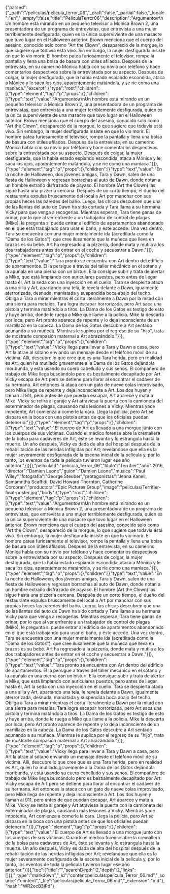 {"parsed":{"_path":"/peliculas/pelicula_terror_06","_draft":false,"_partial":false,"_locale":"en","_empty":false,"title":"PeliculaTerror06","description":"Argumento\r\nUn hombre está mirando en un pequeño televisor a Monica Brown 2​, una presentadora de un programa de entrevistas, que entrevista a una mujer terriblemente desfigurada, quien es la única superviviente de una masacre que tuvo lugar en el Halloween anterior. Brown menciona que el cuerpo del asesino, conocido solo como \"Art the Clown\", desapareció de la morgue, lo que sugiere que todavía está vivo. Sin embargo, la mujer desfigurada insiste en que lo vio morir. El hombre patea furiosamente el televisor, rompe la pantalla y llena una bolsa de basura con útiles afilados. Después de la entrevista, en su camerino Mónica habla con su novio por teléfono y hace comentarios despectivos sobre la entrevistada por su aspecto. Después de colgar, la mujer desfigurada, que la había estado espiando escondida, ataca a Mónica y le saca los ojos, aparentemente matándola, y se ríe como una maníaca.","excerpt":{"type":"root","children":[{"type":"element","tag":"p","props":{},"children":[{"type":"text","value":"Argumento\r\nUn hombre está mirando en un pequeño televisor a Monica Brown 2​, una presentadora de un programa de entrevistas, que entrevista a una mujer terriblemente desfigurada, quien es la única superviviente de una masacre que tuvo lugar en el Halloween anterior. Brown menciona que el cuerpo del asesino, conocido solo como \"Art the Clown\", desapareció de la morgue, lo que sugiere que todavía está vivo. Sin embargo, la mujer desfigurada insiste en que lo vio morir. El hombre patea furiosamente el televisor, rompe la pantalla y llena una bolsa de basura con útiles afilados. Después de la entrevista, en su camerino Mónica habla con su novio por teléfono y hace comentarios despectivos sobre la entrevistada por su aspecto. Después de colgar, la mujer desfigurada, que la había estado espiando escondida, ataca a Mónica y le saca los ojos, aparentemente matándola, y se ríe como una maníaca."}]},{"type":"element","tag":"p","props":{},"children":[{"type":"text","value":"En la noche de Halloween, dos jóvenes amigas, Tara y Dawn, salen de una fiesta de Halloween y regresan borrachas al auto de Dawn, donde notan a un hombre extraño disfrazado de payaso. El hombre (Art the Clown) las sigue hasta una pizzería cercana. Después de un corto tiempo, el dueño del restaurante expulsa bruscamente del local a Art por manchar con sus propias heces las paredes del baño. Luego, las chicas descubren que una de las llantas del auto de Dawn ha sido cortada y Tara llama a su hermana Vicky para que venga a recogerlas. Mientras esperan, Tara tiene ganas de orinar, por lo que al ver enfrente a un trabajador de control de plagas (Mike), le pregunta si puede entrar al edificio de apartamentos abandonado en el que está trabajando para usar el baño, y éste accede. Una vez dentro, Tara se encuentra con una mujer mentalmente ida (acreditada como la \"Dama de los Gatos\"), que cree ilusamente que la muñeca que lleva en brazos es su bebé. Art ha regresado a la pizzería, donde mata y mutila a los dos trabajadores antes de entrar en el coche y secuestrar a Dawn."}]},{"type":"element","tag":"p","props":{},"children":[{"type":"text","value":"Tara pronto se encuentra con Art dentro del edificio de apartamentos. Él la persigue a través del taller mecánico en el sótano y la apuñala en una pierna con un bisturí. Ella consigue subir y trata de alertar a Mike, que está limpiando con auriculares puestos, pero antes de llegar hasta él, Art la seda con una inyección en el cuello. Tara se despierta atada a una silla y Art, apartando una tela, le revela delante a Dawn, igualmente aterrorizada, desnuda, maniatada y suspendida boca abajo del techo. Obliga a Tara a mirar mientras él corta literalmente a Dawn por la mitad con una sierra para metales. Tara logra escapar horrorizada, pero Art saca una pistola y termina matándola a tiros. La Dama de los Gatos es testigo de esto y huye arriba, donde le ruega a Mike que llame a la policía. Mike la descarta por loca, pero Art pronto aparece de repente y lo deja inconsciente de un martillazo en la cabeza. La Dama de los Gatos descubre a Art sentado acunando a su muñeca. Mientras le suplica por el regreso de su \"hijo\", trata de mostrarle compasión maternal a Art abrazándolo."}]},{"type":"element","tag":"p","props":{},"children":[{"type":"text","value":"Vicky llega para llevar a Tara y Dawn a casa, pero Art la atrae al sótano enviando un mensaje desde el teléfono móvil de su víctima. Allí, descubre lo que cree que es una Tara herida, pero en realidad es Art, quien ha mutilado gravemente a la Dama de los Gatos dejándola moribunda, y está usando su cuero cabelludo y sus senos. El compañero de trabajo de Mike llega buscándolo pero es bestialmente decapitado por Art. Vicky escapa de Art pero se detiene para llorar al encontrar el cadáver de su hermana. Art entonces la ataca con un gato de nueve colas improvisado, pero Mike llega de repente y deja inconsciente a Art. Los dos huyen y llaman al 911, pero antes de que puedan escapar, Art aparece y mata a Mike. Vicky se retira al garaje y Art atraviesa la puerta con la camioneta del exterminador de plagas, causando más lesiones a Vicky. Mientras yace impotente, Art comienza a comerle la cara. Llega la policía, pero Art se dispara en la boca con una pistola antes de que los oficiales puedan detenerlo."}]},{"type":"element","tag":"p","props":{},"children":[{"type":"text","value":"El cuerpo de Art es llevado a una morgue junto con los cuerpos de sus víctimas. Cuando el médico forense abre la cremallera de la bolsa para cadáveres de Art, éste se levanta y lo estrangula hasta la muerte. Un año después, Vicky es dada de alta del hospital después de la rehabilitación de las heridas infligidas por Art; revelándose que ella es la mujer severamente desfigurada de la escena inicial de la película y, por lo tanto, los eventos de toda la película tuvieron lugar ese año anterior."}]}]},"peliculaId":"pelicula_Terror_06","titulo":"Terrifier","año":2016,"director":"Damien Leone","guion":"Damien Leone","musica":"Paul Wiley","fotografia":"George Steuber","protagonistas":"Jenna Kanell, Samamntha Scaffidi, David Howard Thornton, Catherine Corcoran","productora":"Epic Pictures Group","image":"peliculas/Terrifier-final-poster.jpg","body":{"type":"root","children":[{"type":"element","tag":"p","props":{},"children":[{"type":"text","value":"Argumento\r\nUn hombre está mirando en un pequeño televisor a Monica Brown 2​, una presentadora de un programa de entrevistas, que entrevista a una mujer terriblemente desfigurada, quien es la única superviviente de una masacre que tuvo lugar en el Halloween anterior. Brown menciona que el cuerpo del asesino, conocido solo como \"Art the Clown\", desapareció de la morgue, lo que sugiere que todavía está vivo. Sin embargo, la mujer desfigurada insiste en que lo vio morir. El hombre patea furiosamente el televisor, rompe la pantalla y llena una bolsa de basura con útiles afilados. Después de la entrevista, en su camerino Mónica habla con su novio por teléfono y hace comentarios despectivos sobre la entrevistada por su aspecto. Después de colgar, la mujer desfigurada, que la había estado espiando escondida, ataca a Mónica y le saca los ojos, aparentemente matándola, y se ríe como una maníaca."}]},{"type":"element","tag":"p","props":{},"children":[{"type":"text","value":"En la noche de Halloween, dos jóvenes amigas, Tara y Dawn, salen de una fiesta de Halloween y regresan borrachas al auto de Dawn, donde notan a un hombre extraño disfrazado de payaso. El hombre (Art the Clown) las sigue hasta una pizzería cercana. Después de un corto tiempo, el dueño del restaurante expulsa bruscamente del local a Art por manchar con sus propias heces las paredes del baño. Luego, las chicas descubren que una de las llantas del auto de Dawn ha sido cortada y Tara llama a su hermana Vicky para que venga a recogerlas. Mientras esperan, Tara tiene ganas de orinar, por lo que al ver enfrente a un trabajador de control de plagas (Mike), le pregunta si puede entrar al edificio de apartamentos abandonado en el que está trabajando para usar el baño, y éste accede. Una vez dentro, Tara se encuentra con una mujer mentalmente ida (acreditada como la \"Dama de los Gatos\"), que cree ilusamente que la muñeca que lleva en brazos es su bebé. Art ha regresado a la pizzería, donde mata y mutila a los dos trabajadores antes de entrar en el coche y secuestrar a Dawn."}]},{"type":"element","tag":"p","props":{},"children":[{"type":"text","value":"Tara pronto se encuentra con Art dentro del edificio de apartamentos. Él la persigue a través del taller mecánico en el sótano y la apuñala en una pierna con un bisturí. Ella consigue subir y trata de alertar a Mike, que está limpiando con auriculares puestos, pero antes de llegar hasta él, Art la seda con una inyección en el cuello. Tara se despierta atada a una silla y Art, apartando una tela, le revela delante a Dawn, igualmente aterrorizada, desnuda, maniatada y suspendida boca abajo del techo. Obliga a Tara a mirar mientras él corta literalmente a Dawn por la mitad con una sierra para metales. Tara logra escapar horrorizada, pero Art saca una pistola y termina matándola a tiros. La Dama de los Gatos es testigo de esto y huye arriba, donde le ruega a Mike que llame a la policía. Mike la descarta por loca, pero Art pronto aparece de repente y lo deja inconsciente de un martillazo en la cabeza. La Dama de los Gatos descubre a Art sentado acunando a su muñeca. Mientras le suplica por el regreso de su \"hijo\", trata de mostrarle compasión maternal a Art abrazándolo."}]},{"type":"element","tag":"p","props":{},"children":[{"type":"text","value":"Vicky llega para llevar a Tara y Dawn a casa, pero Art la atrae al sótano enviando un mensaje desde el teléfono móvil de su víctima. Allí, descubre lo que cree que es una Tara herida, pero en realidad es Art, quien ha mutilado gravemente a la Dama de los Gatos dejándola moribunda, y está usando su cuero cabelludo y sus senos. El compañero de trabajo de Mike llega buscándolo pero es bestialmente decapitado por Art. Vicky escapa de Art pero se detiene para llorar al encontrar el cadáver de su hermana. Art entonces la ataca con un gato de nueve colas improvisado, pero Mike llega de repente y deja inconsciente a Art. Los dos huyen y llaman al 911, pero antes de que puedan escapar, Art aparece y mata a Mike. Vicky se retira al garaje y Art atraviesa la puerta con la camioneta del exterminador de plagas, causando más lesiones a Vicky. Mientras yace impotente, Art comienza a comerle la cara. Llega la policía, pero Art se dispara en la boca con una pistola antes de que los oficiales puedan detenerlo."}]},{"type":"element","tag":"p","props":{},"children":[{"type":"text","value":"El cuerpo de Art es llevado a una morgue junto con los cuerpos de sus víctimas. Cuando el médico forense abre la cremallera de la bolsa para cadáveres de Art, éste se levanta y lo estrangula hasta la muerte. Un año después, Vicky es dada de alta del hospital después de la rehabilitación de las heridas infligidas por Art; revelándose que ella es la mujer severamente desfigurada de la escena inicial de la película y, por lo tanto, los eventos de toda la película tuvieron lugar ese año anterior."}]}],"toc":{"title":"","searchDepth":2,"depth":2,"links":[]}},"_type":"markdown","_id":"content:peliculas:pelicula_Terror_06.md","_source":"content","_file":"peliculas/pelicula_Terror_06.md","_extension":"md"},"hash":"WR2ocB3jPd"}